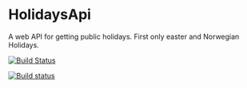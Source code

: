 HolidaysApi
===========

A web API for getting public holidays. First only easter and Norwegian Holidays.

[![Build Status](https://travis-ci.org/bjartwolf/HolidaysApi.svg?branch=fake)](https://travis-ci.org/bjartwolf/HolidaysApi)

[![Build status](https://ci.appveyor.com/api/projects/status/ykoj058ddh4ts52t?svg=true)](https://ci.appveyor.com/project/BjrnEinarBjarnes/holidaysapi)
